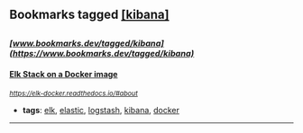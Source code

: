 ## Bookmarks tagged [[kibana]](https://www.bookmarks.dev?q=[kibana])

_<sup><sup>[www.bookmarks.dev/tagged/kibana](https://www.bookmarks.dev/tagged/kibana)</sup></sup>_
---
#### [Elk Stack on a Docker image](https://elk-docker.readthedocs.io/#about)
_<sup>https://elk-docker.readthedocs.io/#about</sup>_

* **tags**: [elk](../tagged/elk.md), [elastic](../tagged/elastic.md), [logstash](../tagged/logstash.md), [kibana](../tagged/kibana.md), [docker](../tagged/docker.md)
---
